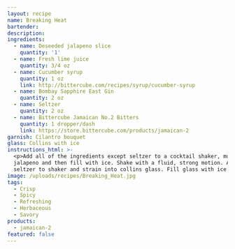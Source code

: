 ```yaml
---
layout: recipe
name: Breaking Heat
bartender:
description:
ingredients:
  - name: Deseeded jalapeno slice
    quantity: '1'
  - name: Fresh lime juice
    quantity: 3/4 oz
  - name: Cucumber syrup
    quantity: 1 oz 
    link: http://bittercube.com/recipes/syrup/cucumber-syrup
  - name: Bombay Sapphire East Gin
    quantity: 2 oz
  - name: Seltzer
    quantity: 2 oz
  - name: Bittercube Jamaican No.2 Bitters
    quantity: 1 dropper/dash
    link: https://store.bittercube.com/products/jamaican-2
garnish: Cilantro bouquet
glass: Collins with ice
instructions_html: >-
  <p>Add all of the ingredients except seltzer to a cocktail shaker, muddle
  jalapeno and then fill with ice. Shake with a fluid, strong motion. Add
  seltzer to shaker and strain into collins glass. Fill glass with ice.</p>
image: /uploads/recipes/Breaking_Heat.jpg
tags:
  - Crisp
  - Spicy
  - Refreshing
  - Herbaceous
  - Savory
products:
  - jamaican-2
featured: false
---
```




